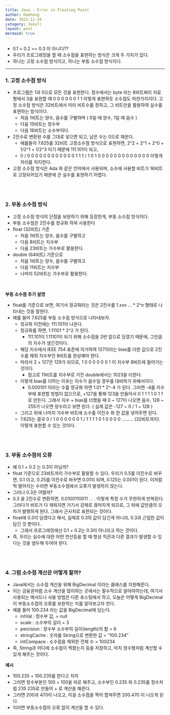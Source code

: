 ```yaml
---
title: Java - Error in Floating Point
author: Daehong
date: 2023-11-29
category: Jekyll
layout: post
mermaid: true
---
```


* 0.1 + 0.2 == 0.3 이 아니다??
* 우리가 프로그래밍을 할 때 소수점을 표현하는 방식은 크게 두 가지가 있다.
* 하나는 고정 소수점 방식이고, 하나는 부동 소수점 방식이다.

<hr>

### 1. 고정 소수점 방식
* 프로그램은 1과 0으로 모든 것을 표현한다. 정수에서는 byte 라는 8비트짜리 자료형에서 3을 표현할 때 0 0 0 0 0 0 1 1 이렇게 표현하듯 소수점도 마찬가지이다. 고정 소수점 방식은 32비트에서 미리 비트수를 정하고, 그 비트만을 활용하여 실수를 표현하는 방식이다.
	* 처음 1비트는 양수, 음수를 구별하며 ( 0일 때 양수, 1일 때 음수 )
	* 다음 15비트는 정수부
	* 다음 16비트는 소수부이다.
* 2진수로 변환된 수를 그대로 넣으면 되고, 남은 수는 0으로 채운다.
	* 예를들어 7.625를 32비트 고정소수점 방식으로 표현하면, 2^2 + 2^1 + 2^0 + 1/2^1 + 1/2^3 이기 때문에 111.101이 되고,
	* 0 / 0 0 0 0 0 0 0 0 0 0 0 0 1 1 1 / 1 0 1 0 0 0 0 0 0 0 0 0 0 0 0 0 이렇게 자리를 차지한다.
* 고정 소수점 방식은 Ada 와 같은 언어에서 사용되며, 소수에 사용할 비트가 16비트로 고정되어있기 때문에 큰 실수를 표현하기 어렵다.


<br>
<br>

### 2. 부동 소수점 방식
* 고정 소수점 방식의 단점을 보완하기 위해 등장한게, 부동 소수점 방식이다.
* 부동 소수점은 2진수를 정규화 하여 사용한다
* float (32비트) 기준
	* 처음 1비트는 양수, 음수를 구별하고
	* 다음 8비트는 지수부
	* 다음 23비트는 가수부로 활용한다.
* double (64비트) 기준으로
	* 처음 1비트는 양수, 음수를 구별하고
	* 다음 11비트는 지수부
	* 나머지 52비트는 가수부로 활용한다.

<br>

**부동 소수점 추가 설명**
* float를 기준으로 보면, 여기서 정규화라는 것은 2진수를 1.xxx ... * 2^n 형태로 나타내는 것을 말한다.
* 예를 들어 7.625를 부동 소수점 방식으로 나타내보자.
	* 정규화 이전에는 111.101이 나온다.
	* 정규화를 하면, 1.11101 * 2^2 가 된다.
		* 111.101이 1.11101이 되기 위해 소수점을 2번 앞으로 당겼기 때문에, 그만큼의 지수가 생긴것이다.
	* 해당 지수에서 IEEE 754 표준에 의거하여 127이라는 bias를 더한 값으로 2진수를 채워 지수부인 8비트를 완성해야 한다.
	* 따라서 2 + 127은 129가 되므로, 1 0 0 0 0 0 0 1 이 지수부 8비트에 들어가는 것이다.
		* 참고로 11비트를 지수부로 가진 double에서는 1023을 더한다.
	* 이렇게 bias를 더하는 이유는 지수가 음수일 경우를 대비하기 위해서이다.
		* 0.000101 이라는 수를 정규화 하면 1.01 * 2^-4 가 된다. 그러면 -4를 지수부에 표현할 방법이 없으므로, +127을 통해 123을 만들어서 0 1 1 1 1 0 1 1 로 만든다. 그래서 지수 + bias를 더했을 때 0 ~ 127이 나오면 음수, 128 ~ 255가 나오면 양수라고 보면 된다. ( 실제 값은 -127 ~ 0 / 1 ~ 128 )
	* 그리고 뒤에 나머지 가수부 비트에 소수를 이진수 화 한 값을 넣어주면 된다.
	* 7.625는 결국 0 / 1 0 0 0 0 0 0 1 / 1 1 1 1 0 1 0 0 0 0 ......... (32비트까지) 이렇게 표현할 수 있는 것이다.

<br>
<br>

### 3. 부동 소수점의 오류
* 왜 0.1 + 0.2 는 0.3이 아닐까?
* float 기준으로 23비트까지 가수부로 활용할 수 있다. 우리가 0.5를 이진수로 바꾸면, 0.1 이고, 0.25를 이진수로 바꾸면 0.01이 되며, 0.125는 0.001이 된다. 이처럼 딱 떨어지는 수라면 부동소수점에서 오류가 발생하지 않는다.
* 그러나 0.3은 어떨까?
* 0.3 을 2진수로 변환하면, 0.0100110011 . . . 이렇게 특정 수가 무한하게 반복된다. 그러다가 비트가 다 채워지면 거기서 강제로 끊어지게 되므로, 그 뒤에 값만큼의 오차가 발행하게 된다. 그래서 근사치로 표현되는 것이다.
* float에 0.3이 담겼다고 해서, 실제로 0.3의 값이 담긴게 아니라, 0.3과 근접한 값이 담긴 것 뿐이다.
	* 그래서 프로그래밍에선 0.1 + 0.2는 0.3이 아니라고 하는 것이다. 
* 즉, 우리는 실수에 대한 어떤 연산등을 할 때 항상 직관과 다른 결과가 발생할 수 있다는 것을 염두해 두어야 한다.

<br>
<br>

### 4. 그럼 소수점 계산은 어떻게 할까?
* Java에서는 소수점 계산을 위해 BigDecimal 이라는 클래스를 지원해준다.
* 이는 금융권처럼 소수 계산을 많이하는 곳에서는 필수적으로 알아야하는데, 여기서 사용되는 메서드나 사용 방법은 다른 포스팅에서 하고, 오늘은 어떻게 BigDecimal이 부동소수점의 오류를 보완하는 지를 알아보고자 한다.
* 예를 들어 100.234 라는 값을 BigDecimal에 담는다.
	* intVal : 정수부 값, = null
	* scale : 소수부의 길이 = 3
	* percision : 정수부 소수부의 길이(length)의 합 = 6
	* stringCache : 숫자를 String으로 변환한 값 = “100.234”
	* intCompace : 소수점을 제외한 전체 수 = 100234
* 즉, String과 어디에 소수점이 찍혔는지 등을 저장하고, 마치 정수형처럼 계산할 수 있게 해주는 것이다.

**예시**
* 100.235 + 100.235를 한다고 치자
* 그러면 정수부분인 100 + 100을 따로 해주고, 소수부인 0.235 와 0.235를 정수처럼 235 235로 만들어 + 로 계산을 해준다.
* 그러면 200과 470이 나오고, 이걸 소수점을 찍어 합쳐주면 200.470 이 나오게 된다.
* 이러면 부동소수점의 오류 없이 계산을 할 수 있다.

<br>
<br>
<br>
<br>
<br>
